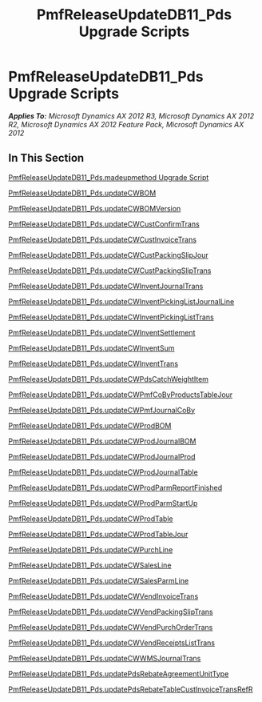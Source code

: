 ﻿---
title: PmfReleaseUpdateDB11_Pds Upgrade Scripts
TOCTitle: PmfReleaseUpdateDB11_Pds Upgrade Scripts
ms:assetid: 9a19be88-f0cf-483a-9072-544970586ec7
ms:mtpsurl: https://msdn.microsoft.com/en-us/library/JJ686290(v=AX.60)
ms:contentKeyID: 49709993
ms.date: 05/18/2015
mtps_version: v=AX.60
---

# PmfReleaseUpdateDB11\_Pds Upgrade Scripts 


_**Applies To:** Microsoft Dynamics AX 2012 R3, Microsoft Dynamics AX 2012 R2, Microsoft Dynamics AX 2012 Feature Pack, Microsoft Dynamics AX 2012_

## In This Section

[PmfReleaseUpdateDB11\_Pds.madeupmethod Upgrade Script](https://msdn.microsoft.com/en-us/library/dn702774\(v=ax.60\))

[PmfReleaseUpdateDB11\_Pds.updateCWBOM](pmfreleaseupdatedb11-pds-updatecwbom.md)

[PmfReleaseUpdateDB11\_Pds.updateCWBOMVersion](pmfreleaseupdatedb11-pds-updatecwbomversion.md)

[PmfReleaseUpdateDB11\_Pds.updateCWCustConfirmTrans](pmfreleaseupdatedb11-pds-updatecwcustconfirmtrans.md)

[PmfReleaseUpdateDB11\_Pds.updateCWCustInvoiceTrans](pmfreleaseupdatedb11-pds-updatecwcustinvoicetrans.md)

[PmfReleaseUpdateDB11\_Pds.updateCWCustPackingSlipJour](pmfreleaseupdatedb11-pds-updatecwcustpackingslipjour.md)

[PmfReleaseUpdateDB11\_Pds.updateCWCustPackingSlipTrans](pmfreleaseupdatedb11-pds-updatecwcustpackingsliptrans.md)

[PmfReleaseUpdateDB11\_Pds.updateCWInventJournalTrans](pmfreleaseupdatedb11-pds-updatecwinventjournaltrans.md)

[PmfReleaseUpdateDB11\_Pds.updateCWInventPickingListJournalLine](pmfreleaseupdatedb11-pds-updatecwinventpickinglistjournalline.md)

[PmfReleaseUpdateDB11\_Pds.updateCWInventPickingListTrans](pmfreleaseupdatedb11-pds-updatecwinventpickinglisttrans.md)

[PmfReleaseUpdateDB11\_Pds.updateCWInventSettlement](pmfreleaseupdatedb11-pds-updatecwinventsettlement.md)

[PmfReleaseUpdateDB11\_Pds.updateCWInventSum](pmfreleaseupdatedb11-pds-updatecwinventsum.md)

[PmfReleaseUpdateDB11\_Pds.updateCWInventTrans](pmfreleaseupdatedb11-pds-updatecwinventtrans.md)

[PmfReleaseUpdateDB11\_Pds.updateCWPdsCatchWeightItem](pmfreleaseupdatedb11-pds-updatecwpdscatchweightitem.md)

[PmfReleaseUpdateDB11\_Pds.updateCWPmfCoByProductsTableJour](pmfreleaseupdatedb11-pds-updatecwpmfcobyproductstablejour.md)

[PmfReleaseUpdateDB11\_Pds.updateCWPmfJournalCoBy](pmfreleaseupdatedb11-pds-updatecwpmfjournalcoby.md)

[PmfReleaseUpdateDB11\_Pds.updateCWProdBOM](pmfreleaseupdatedb11-pds-updatecwprodbom.md)

[PmfReleaseUpdateDB11\_Pds.updateCWProdJournalBOM](pmfreleaseupdatedb11-pds-updatecwprodjournalbom.md)

[PmfReleaseUpdateDB11\_Pds.updateCWProdJournalProd](pmfreleaseupdatedb11-pds-updatecwprodjournalprod.md)

[PmfReleaseUpdateDB11\_Pds.updateCWProdJournalTable](pmfreleaseupdatedb11-pds-updatecwprodjournaltable.md)

[PmfReleaseUpdateDB11\_Pds.updateCWProdParmReportFinished](pmfreleaseupdatedb11-pds-updatecwprodparmreportfinished.md)

[PmfReleaseUpdateDB11\_Pds.updateCWProdParmStartUp](pmfreleaseupdatedb11-pds-updatecwprodparmstartup.md)

[PmfReleaseUpdateDB11\_Pds.updateCWProdTable](pmfreleaseupdatedb11-pds-updatecwprodtable.md)

[PmfReleaseUpdateDB11\_Pds.updateCWProdTableJour](pmfreleaseupdatedb11-pds-updatecwprodtablejour.md)

[PmfReleaseUpdateDB11\_Pds.updateCWPurchLine](pmfreleaseupdatedb11-pds-updatecwpurchline.md)

[PmfReleaseUpdateDB11\_Pds.updateCWSalesLine](pmfreleaseupdatedb11-pds-updatecwsalesline.md)

[PmfReleaseUpdateDB11\_Pds.updateCWSalesParmLine](pmfreleaseupdatedb11-pds-updatecwsalesparmline.md)

[PmfReleaseUpdateDB11\_Pds.updateCWVendInvoiceTrans](pmfreleaseupdatedb11-pds-updatecwvendinvoicetrans.md)

[PmfReleaseUpdateDB11\_Pds.updateCWVendPackingSlipTrans](pmfreleaseupdatedb11-pds-updatecwvendpackingsliptrans.md)

[PmfReleaseUpdateDB11\_Pds.updateCWVendPurchOrderTrans](pmfreleaseupdatedb11-pds-updatecwvendpurchordertrans.md)

[PmfReleaseUpdateDB11\_Pds.updateCWVendReceiptsListTrans](pmfreleaseupdatedb11-pds-updatecwvendreceiptslisttrans.md)

[PmfReleaseUpdateDB11\_Pds.updateCWWMSJournalTrans](pmfreleaseupdatedb11-pds-updatecwwmsjournaltrans.md)

[PmfReleaseUpdateDB11\_Pds.updatePdsRebateAgreementUnitType](pmfreleaseupdatedb11-pds-updatepdsrebateagreementunittype.md)

[PmfReleaseUpdateDB11\_Pds.updatePdsRebateTableCustInvoiceTransRefR](pmfreleaseupdatedb11-pds-updatepdsrebatetablecustinvoicetransrefr.md)

  



